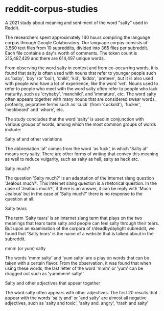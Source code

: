 # reddit-corpus-studies
A 2021 study about meaning and sentiment of the word "salty" used in Reddit.

The researchers spent approximately 140 hours compiling the language corpus through Google Colaboratory. Our language corpus consists of 3,560 text files from 10 subreddits, divided into 365 files per subreddit. Each file contains a day's worth of comments. The token count is 215,487,429 and there are 614,497 unique words.

From observing the word salty in context and from co-occurring words, it is found that salty is often used with nouns that refer to younger people such as 'baby', 'boy' (or 'boi'), 'child', 'kid', 'kiddo', 'preteen', but It is also used with people who have a lot of experience, like the word 'vet'. Nouns used to refer to people who meet with the word salty often refer to people who lack maturity, such as 'crybaby', 'manchild', and 'immature', etc. The word salty often appears together with many nouns that are considered swear words, profanity, pejorative terms such as 'cuck' (from 'cuckold'), 'fucker', 'neckbeard' and 'whore', etc.

The study concludes that the word 'salty' is used in conjunction with various groups of words, among which the most common groups of words include:

Salty af and other variations

The abbreviation 'af' comes from the word 'as fuck', in which 'Salty af' means very salty. There are other forms of writing that convey this meaning as well to reduce vulgarity, such as salty as hell, salty as heck etc.

Salty much?

The question 'Salty much?' is an adaptation of the Internet slang question 'Jealous much?'. This Internet slang question is a rhetorical question. In the case of 'Jealous much?', if there is an answer, it can be reply with 'Much Jealous' but in the case of 'Salty much?' there is no response to the question at all.

Salty tears

The term 'Salty tears' is an internet slang term that plays on the two meanings that tears taste salty and people can feel salty through their tears. But upon an examination of the corpora of r/deadbydaylight subreddit, we found that 'Salty tears' is the name of a website that is talked about in the subreddit.

mmm (or yum) salty

The words 'mmm salty' and 'yum salty' are a play on words that can be taken with a certain flavor. From the observation, it was found that when using these words, the last letter of the word 'mmm' or 'yum' can be dragged out such as 'yummmm! salty!'
 
Salty and other adjectives that appear together

The word salty often appears with other adjectives. The first 20 results that appear with the words 'salty and' or 'and salty' are almost all negative adjectives, such as 'salty and toxic', 'salty and. angry', 'trash and salty'
